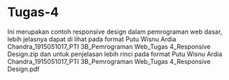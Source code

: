 # Tugas-4
Ini merupakan contoh responsive design dalam pemrograman web dasar, lebih jelasnya dapat di lihat pada format Putu Wisnu Ardia Chandra_1915051017_PTI 3B_Pemrograman Web_Tugas 4_Responsive Design.zip dan untuk penjelasan lebih rinci pada format Putu Wisnu Ardia Chandra_1915051017_PTI 3B_Pemrograman Web_Tugas 4_Responsive Design.pdf 
